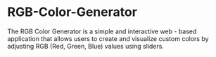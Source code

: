 # RGB-Color-Generator
The RGB Color Generator is a simple and interactive web - based application that allows users to create and visualize custom colors by adjusting RGB (Red, Green, Blue) values using sliders.
